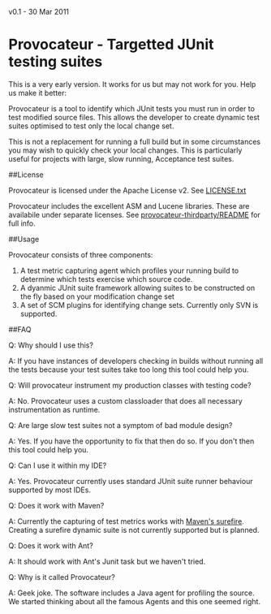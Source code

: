v0.1 - 30 Mar 2011

# Provocateur - Targetted JUnit testing suites


This is a very early version. It works for us but may not work for you.
Help us make it better:



Provocateur is a tool to identify which JUnit tests you must run in order to test
modified source files. This allows the developer to create dynamic test suites
optimised to test only the local change set.

This is not a replacement for running a full build but in some circumstances you 
may wish to quickly check your local changes. This is particularly useful for
projects with large, slow running, Acceptance test suites.


##License

Provocateur is licensed under the Apache License v2. See [LICENSE.txt](provocateur/raw/master/LICENSE.txt)

Provocateur includes the excellent ASM and Lucene libraries. These are availabile under
separate licenses. See [provocateur-thirdparty/README](provocateur/raw/master/provocateur-thirdparty/README) for full info.


##Usage

Provocateur consists of three components:

1. A test metric capturing agent which profiles your running build to determine which tests exercise which source code.
2. A dyanmic JUnit suite framework allowing suites to be constructed on the fly based on your modification change set
3. A set of SCM plugins for identifying change sets. Currently only SVN is supported.

##FAQ

Q: Why should I use this?

A: If you have instances of developers checking in builds without running all the tests because
your test suites take too long this tool could help you.


Q: Will provocateur instrument my production classes with testing code?

A: No. Provocateur uses a custom classloader that does all necessary instrumentation as runtime.

Q: Are large slow test suites not a symptom of bad module design?

A: Yes. If you have the opportunity to fix that then do so. If you don't then this tool could help
you.


Q: Can I use it within my IDE?

A: Yes. Provocateur currently uses standard JUnit suite runner behaviour supported by most IDEs.


Q: Does it work with Maven?

A: Currently the capturing of test metrics works with [Maven's surefire](http://maven.apache.org/plugins/maven-surefire-plugin/). Creating a surefire dynamic suite
is not currently supported but is planned.


Q: Does it work with Ant?

A: It should work with Ant's Junit task but we haven't tried.


Q: Why is it called Provocateur?

A: Geek joke. The software includes a Java agent for profiling the source. We started thinking about
all the famous Agents and this one seemed right.